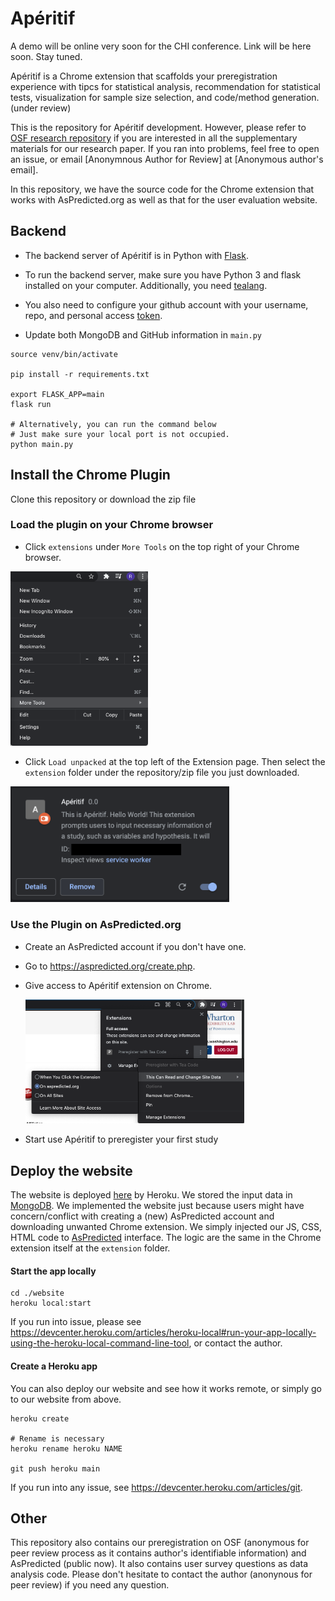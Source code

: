 # Apéritif

A demo will be online very soon for the CHI conference. Link will be here soon. Stay tuned. 

Apéritif is a Chrome extension that scaffolds your preregistration experience with tipcs for statistical analysis, recommendation for statistical tests, visualization for sample size selection, and code/method generation. (under review) 

This is the repository for Apéritif development. However, please refer to [OSF research repository](https://osf.io/tgacn/?view_only=cd81b7c90092458a95c25c49ec469f0f) if you are interested in all the supplementary materials for our research paper. If you ran into problems, feel free to open an issue, or email [Anonymnous Author for Review] at [Anonymous author's email].

In this repository, we have the source code for the Chrome extension that works with AsPredicted.org as well as that for the user evaluation website. 

## Backend

* The backend server of Apéritif is in Python with [Flask](https://flask.palletsprojects.com/en/2.0.x/).

* To run the backend server, make sure you have Python 3 and flask installed on your computer. Additionally, you need [tealang](https://tea-lang.org/). 

* You also need to configure your github account with your username, repo, and personal access [token](https://docs.github.com/en/authentication/keeping-your-account-and-data-secure/creating-a-personal-access-token).

* Update both MongoDB and GitHub information in `main.py`


```
source venv/bin/activate

pip install -r requirements.txt

export FLASK_APP=main
flask run

# Alternatively, you can run the command below
# Just make sure your local port is not occupied. 
python main.py 
```

## Install the Chrome Plugin

Clone this repository or download the zip file

### Load the plugin on your Chrome browser

* Click `extensions` under `More Tools` on the top right of your Chrome browser.

<img src="./images/more_tools.png" width="220">

* Click `Load unpacked` at the top left of the Extension page. Then select the `extension` folder under the repository/zip file you just downloaded. 

<img src="./images/Aperitif.png" width="350">

### Use the Plugin on AsPredicted.org

* Create an AsPredicted account if you don't have one.
* Go to https://aspredicted.org/create.php.
* Give access to Apéritif extension on Chrome. 

  <img src="./images/access.png" width="350">
* Start use Apéritif to preregister your first study


## Deploy the website

The website is deployed [here](https://preregistration-experiment.herokuapp.com/) by Heroku. We stored the input data in [MongoDB](https://docs.mongodb.com/guides/server/drivers/). We implemented the website just because users might have concern/conflict with creating a (new) AsPredicted account and downloading unwanted Chrome extension. We simply injected our JS, CSS, HTML code to [AsPredicted](https://aspredicted.org/) interface. The logic are the same in the Chrome extension itself at the `extension` folder. 

#### Start the app locally

```
cd ./website
heroku local:start
```

If you run into issue, please see https://devcenter.heroku.com/articles/heroku-local#run-your-app-locally-using-the-heroku-local-command-line-tool, or contact the author. 

#### Create a Heroku app

You can also deploy our website and see how it works remote, or simply go to our website from above. 

```
heroku create

# Rename is necessary
heroku rename heroku NAME

git push heroku main
```

If you run into any issue, see https://devcenter.heroku.com/articles/git.


## Other

This repository also contains our preregistration on OSF (anonymous for peer review process as it contains author's identifiable information) and AsPredicted (public now). It also contains user survey questions as data analysis code. Please don't hesitate to contact the author (anonynous for peer review) if you need any question.
